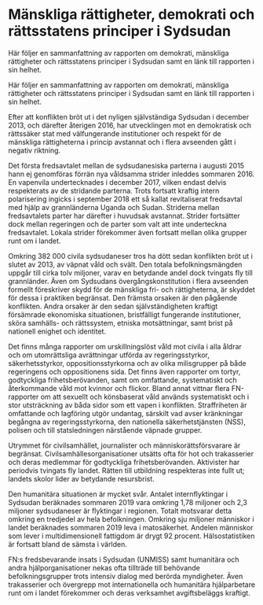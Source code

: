 # Mänskliga rättigheter, demokrati och rättsstatens principer i Sydsudan

Här följer en sammanfattning av rapporten om demokrati, mänskliga rättigheter och rättsstatens principer i Sydsudan samt en länk till rapporten i sin helhet.

Här följer en sammanfattning av rapporten om demokrati, mänskliga rättigheter och rättsstatens principer i Sydsudan samt en länk till rapporten i sin helhet.

Efter att konflikten bröt ut i det nyligen självständiga Sydsudan i december 2013, och därefter återigen 2016, har utvecklingen mot en demokratisk och rättssäker stat med välfungerande institutioner och respekt för de mänskliga rättigheterna i princip avstannat och i flera avseenden gått i negativ riktning.

Det första fredsavtalet mellan de sydsudanesiska parterna i augusti 2015 hann ej genomföras förrän nya våldsamma strider inleddes sommaren 2016. En vapenvila undertecknades i december 2017, vilken endast delvis respekterats av de stridande parterna. Trots fortsatt kraftig intern polarisering ingicks i september 2018 ett så kallat revitaliserat fredsavtal med hjälp av grannländerna Uganda och Sudan. Striderna mellan fredsavtalets parter har därefter i huvudsak avstannat. Strider fortsätter dock mellan regeringen och de parter som valt att inte underteckna fredsavtalet. Lokala strider förekommer även fortsatt mellan olika grupper runt om i landet.

Omkring 382 000 civila sydsudaneser tros ha dött sedan konflikten bröt ut i slutet av 2013, av väpnat våld och svält. Den totala befolkningsmängden uppgår till cirka tolv miljoner, varav en betydande andel dock tvingats fly till grannländer. Även om Sydsudans övergångskonstitution i flera avseenden formellt föreskriver skydd för de mänskliga fri- och rättigheterna, är skyddet för dessa i praktiken begränsat. Den främsta orsaken är den pågående konflikten. Andra orsaker är den sedan självständigheten kraftigt försämrade ekonomiska situationen, bristfälligt fungerande institutioner, sköra samhälls- och rättssystem, etniska motsättningar, samt brist på nationell enighet och identitet.

Det finns många rapporter om urskillningslöst våld mot civila i alla åldrar och om utomrättsliga avrättningar utförda av regeringsstyrkor, säkerhetsstyrkor, oppositionsstyrkorna och av olika milisgrupper på både regeringens och oppositionens sida. Det finns även rapporter om tortyr, godtyckliga frihetsberövanden, samt om omfattande, systematiskt och återkommande våld mot kvinnor och flickor. Bland annat vittnar flera FN-rapporter om att sexuellt och könsbaserat våld används systematiskt och i stor utsträckning av båda sidor som ett vapen i konflikten. Straffriheten är omfattande och lagföring utgör undantag, särskilt vad avser kränkningar begångna av regeringsstyrkorna, den nationella säkerhetstjänsten (NSS), polisen och till statsledningen närstående väpnade grupper.

Utrymmet för civilsamhället, journalister och människorättsförsvarare är begränsat. Civilsamhällesorganisationer utsätts ofta för hot och trakasserier och deras medlemmar för godtyckliga frihetsberövanden. Aktivister har periodvis tvingats fly landet. Rätten till utbildning respekteras inte fullt ut; landets skolor lider av betydande resursbrist.

Den humanitära situationen är mycket svår. Antalet internflyktingar i Sydsudan beräknades sommaren 2019 vara omkring 1,78 miljoner och 2,3 miljoner sydsudaneser är flyktingar i regionen. Totalt motsvarar detta omkring en tredjedel av hela befolkningen. Omkring sju miljoner människor i landet beräknades sommaren 2019 leva i matosäkerhet. Andelen människor som lever i multidimensionell fattigdom är drygt 92 procent. Hälsostatistiken är fortsatt bland de sämsta i världen.

FN:s fredsbevarande insats i Sydsudan (UNMISS) samt humanitära och andra hjälporganisationer nekas ofta tillträde till behövande befolkningsgrupper trots intensiv dialog med berörda myndigheter. Även trakasserier och övergrepp mot internationella och humanitära hjälparbetare runt om i landet förekommer och deras verksamhet avgiftsbeläggs kraftigt.
